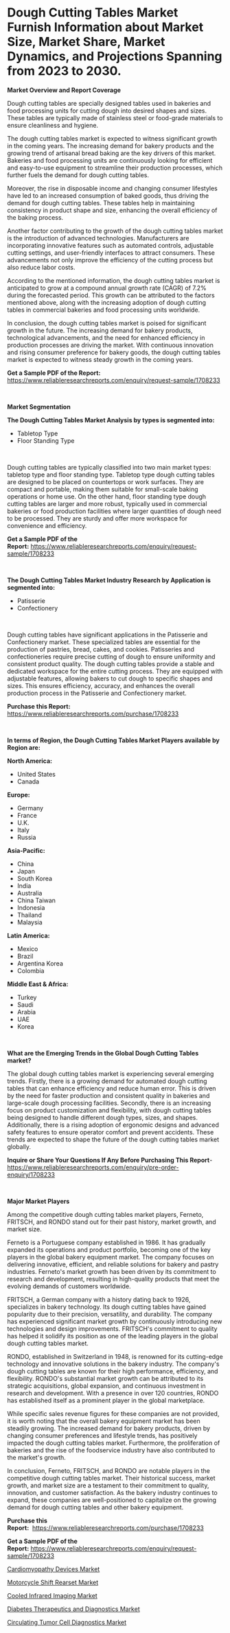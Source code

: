 <p><h1>Dough Cutting Tables Market Furnish Information about Market Size, Market Share, Market Dynamics, and Projections Spanning from 2023 to 2030.</h1></p><p><strong>Market Overview and Report Coverage</strong></p>
<p><p>Dough cutting tables are specially designed tables used in bakeries and food processing units for cutting dough into desired shapes and sizes. These tables are typically made of stainless steel or food-grade materials to ensure cleanliness and hygiene.</p><p>The dough cutting tables market is expected to witness significant growth in the coming years. The increasing demand for bakery products and the growing trend of artisanal bread baking are the key drivers of this market. Bakeries and food processing units are continuously looking for efficient and easy-to-use equipment to streamline their production processes, which further fuels the demand for dough cutting tables.</p><p>Moreover, the rise in disposable income and changing consumer lifestyles have led to an increased consumption of baked goods, thus driving the demand for dough cutting tables. These tables help in maintaining consistency in product shape and size, enhancing the overall efficiency of the baking process.</p><p>Another factor contributing to the growth of the dough cutting tables market is the introduction of advanced technologies. Manufacturers are incorporating innovative features such as automated controls, adjustable cutting settings, and user-friendly interfaces to attract consumers. These advancements not only improve the efficiency of the cutting process but also reduce labor costs.</p><p>According to the mentioned information, the dough cutting tables market is anticipated to grow at a compound annual growth rate (CAGR) of 7.2% during the forecasted period. This growth can be attributed to the factors mentioned above, along with the increasing adoption of dough cutting tables in commercial bakeries and food processing units worldwide.</p><p>In conclusion, the dough cutting tables market is poised for significant growth in the future. The increasing demand for bakery products, technological advancements, and the need for enhanced efficiency in production processes are driving the market. With continuous innovation and rising consumer preference for bakery goods, the dough cutting tables market is expected to witness steady growth in the coming years.</p></p>
<p><strong>Get a Sample PDF of the Report:</strong> <a href="https://www.reliableresearchreports.com/enquiry/request-sample/1708233">https://www.reliableresearchreports.com/enquiry/request-sample/1708233</a></p>
<p>&nbsp;</p>
<p><strong>Market Segmentation</strong></p>
<p><strong>The Dough Cutting Tables Market Analysis by types is segmented into:</strong></p>
<p><ul><li>Tabletop Type</li><li>Floor Standing Type</li></ul></p>
<p>&nbsp;</p>
<p><p>Dough cutting tables are typically classified into two main market types: tabletop type and floor standing type. Tabletop type dough cutting tables are designed to be placed on countertops or work surfaces. They are compact and portable, making them suitable for small-scale baking operations or home use. On the other hand, floor standing type dough cutting tables are larger and more robust, typically used in commercial bakeries or food production facilities where larger quantities of dough need to be processed. They are sturdy and offer more workspace for convenience and efficiency.</p></p>
<p><strong>Get a Sample PDF of the Report:</strong>&nbsp;<a href="https://www.reliableresearchreports.com/enquiry/request-sample/1708233">https://www.reliableresearchreports.com/enquiry/request-sample/1708233</a></p>
<p>&nbsp;</p>
<p><strong>The Dough Cutting Tables Market Industry Research by Application is segmented into:</strong></p>
<p><ul><li>Patisserie</li><li>Confectionery</li></ul></p>
<p>&nbsp;</p>
<p><p>Dough cutting tables have significant applications in the Patisserie and Confectionery market. These specialized tables are essential for the production of pastries, bread, cakes, and cookies. Patisseries and confectioneries require precise cutting of dough to ensure uniformity and consistent product quality. The dough cutting tables provide a stable and dedicated workspace for the entire cutting process. They are equipped with adjustable features, allowing bakers to cut dough to specific shapes and sizes. This ensures efficiency, accuracy, and enhances the overall production process in the Patisserie and Confectionery market.</p></p>
<p><strong>Purchase this Report:</strong>&nbsp; <a href="https://www.reliableresearchreports.com/purchase/1708233">https://www.reliableresearchreports.com/purchase/1708233</a></p>
<p>&nbsp;</p>
<p><strong>In terms of Region, the Dough Cutting Tables Market Players available by Region are:</strong></p>
<p>
    <p> <strong> North America: </strong>
        <ul>
            <li>United States</li>
            <li>Canada</li>
        </ul>
        </p> 
    <p> <strong> Europe: </strong>
        <ul>
            <li>Germany</li>
            <li>France</li>
            <li>U.K.</li>
            <li>Italy</li>
            <li>Russia</li>
        </ul>
        </p> 
    <p> <strong> Asia-Pacific: </strong>
        <ul>
            <li>China</li>
            <li>Japan</li>
            <li>South Korea</li>
            <li>India</li>
            <li>Australia</li>
            <li>China Taiwan</li>
            <li>Indonesia</li>
            <li>Thailand</li>
            <li>Malaysia</li>
        </ul>
        </p> 
    <p> <strong> Latin America: </strong>
        <ul>
            <li>Mexico</li>
            <li>Brazil</li>
            <li>Argentina Korea</li>
            <li>Colombia</li>
        </ul>
        </p> 
    <p> <strong> Middle East & Africa: </strong>
        <ul>
            <li>Turkey</li>
            <li>Saudi</li>
            <li>Arabia</li>
            <li>UAE</li>
            <li>Korea</li>
        </ul>
    </p>
    </p>
<p>&nbsp;</p>
<p><strong>What are the Emerging Trends in the Global Dough Cutting Tables market?</strong></p>
<p><p>The global dough cutting tables market is experiencing several emerging trends. Firstly, there is a growing demand for automated dough cutting tables that can enhance efficiency and reduce human error. This is driven by the need for faster production and consistent quality in bakeries and large-scale dough processing facilities. Secondly, there is an increasing focus on product customization and flexibility, with dough cutting tables being designed to handle different dough types, sizes, and shapes. Additionally, there is a rising adoption of ergonomic designs and advanced safety features to ensure operator comfort and prevent accidents. These trends are expected to shape the future of the dough cutting tables market globally.</p></p>
<p><strong>Inquire or Share Your Questions If Any Before Purchasing This Report</strong>- <a href="https://www.reliableresearchreports.com/enquiry/pre-order-enquiry/1708233">https://www.reliableresearchreports.com/enquiry/pre-order-enquiry/1708233</a></p>
<p>&nbsp;</p>
<p><strong>Major Market Players</strong></p>
<p><p>Among the competitive dough cutting tables market players, Ferneto, FRITSCH, and RONDO stand out for their past history, market growth, and market size.</p><p>Ferneto is a Portuguese company established in 1986. It has gradually expanded its operations and product portfolio, becoming one of the key players in the global bakery equipment market. The company focuses on delivering innovative, efficient, and reliable solutions for bakery and pastry industries. Ferneto's market growth has been driven by its commitment to research and development, resulting in high-quality products that meet the evolving demands of customers worldwide.</p><p>FRITSCH, a German company with a history dating back to 1926, specializes in bakery technology. Its dough cutting tables have gained popularity due to their precision, versatility, and durability. The company has experienced significant market growth by continuously introducing new technologies and design improvements. FRITSCH's commitment to quality has helped it solidify its position as one of the leading players in the global dough cutting tables market.</p><p>RONDO, established in Switzerland in 1948, is renowned for its cutting-edge technology and innovative solutions in the bakery industry. The company's dough cutting tables are known for their high performance, efficiency, and flexibility. RONDO's substantial market growth can be attributed to its strategic acquisitions, global expansion, and continuous investment in research and development. With a presence in over 120 countries, RONDO has established itself as a prominent player in the global marketplace.</p><p>While specific sales revenue figures for these companies are not provided, it is worth noting that the overall bakery equipment market has been steadily growing. The increased demand for bakery products, driven by changing consumer preferences and lifestyle trends, has positively impacted the dough cutting tables market. Furthermore, the proliferation of bakeries and the rise of the foodservice industry have also contributed to the market's growth.</p><p>In conclusion, Ferneto, FRITSCH, and RONDO are notable players in the competitive dough cutting tables market. Their historical success, market growth, and market size are a testament to their commitment to quality, innovation, and customer satisfaction. As the bakery industry continues to expand, these companies are well-positioned to capitalize on the growing demand for dough cutting tables and other bakery equipment.</p></p>
<p><strong>Purchase this Report:</strong>&nbsp;&nbsp;<a href="https://www.reliableresearchreports.com/purchase/1708233">https://www.reliableresearchreports.com/purchase/1708233</a></p>
<p></p>
<p><strong>Get a Sample PDF of the Report:</strong>&nbsp;<a href="https://www.reliableresearchreports.com/enquiry/request-sample/1708233">https://www.reliableresearchreports.com/enquiry/request-sample/1708233</a></p>
<p><p><a href="https://www.linkedin.com/pulse/cardiomyopathy-devices-market-research-report-unlocks-analysis-elsde/">Cardiomyopathy Devices Market</a></p><p><a href="https://medium.com/@abbieparker1964/motorcycle-shift-rearset-market-size-market-outlook-and-market-forecast-2023-to-2030-5e46eaaed294">Motorcycle Shift Rearset Market</a></p><p><a href="https://medium.com/@caylawisoky8698/cooled-infrared-imaging-market-comprehensive-assessment-by-type-application-and-geography-d5ce8d136c07">Cooled Infrared Imaging Market</a></p><p><a href="https://www.linkedin.com/pulse/diabetes-therapeutics-diagnostics-market-size-2023-2030-aj0bc/">Diabetes Therapeutics and Diagnostics Market</a></p><p><a href="https://www.linkedin.com/pulse/circulating-tumor-cell-diagnostics-market-insights-players-u8yvc/">Circulating Tumor Cell Diagnostics Market</a></p></p>